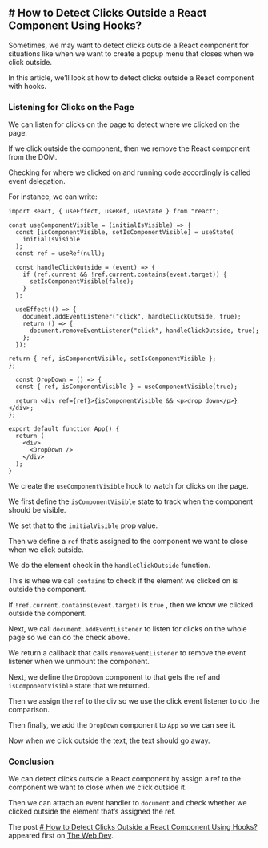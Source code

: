 ## # How to Detect Clicks Outside a React Component Using Hooks?

Sometimes, we may want to detect clicks outside a React component for situations like when we want to create a popup menu that closes when we click outside.

In this article, we’ll look at how to detect clicks outside a React component with hooks.

### Listening for Clicks on the Page

We can listen for clicks on the page to detect where we clicked on the page.

If we click outside the component, then we remove the React component from the DOM.

Checking for where we clicked on and running code accordingly is called event delegation.

For instance, we can write:

    import React, { useEffect, useRef, useState } from "react";
    
    const useComponentVisible = (initialIsVisible) => {
      const [isComponentVisible, setIsComponentVisible] = useState(
        initialIsVisible
      );
      const ref = useRef(null);
    
      const handleClickOutside = (event) => {
        if (ref.current && !ref.current.contains(event.target)) {
          setIsComponentVisible(false);
        }
      };
    
      useEffect(() => {
        document.addEventListener("click", handleClickOutside, true);
        return () => {
          document.removeEventListener("click", handleClickOutside, true);
        };
      });
    
    return { ref, isComponentVisible, setIsComponentVisible };
    };
    
      const DropDown = () => {
      const { ref, isComponentVisible } = useComponentVisible(true);
    
      return <div ref={ref}>{isComponentVisible && <p>drop down</p>}</div>;
    };
    
    export default function App() {
      return (
        <div>
          <DropDown />
        </div>
      );
    }
    

We create the `useComponentVisible` hook to watch for clicks on the page.

We first define the `isComponentVisible` state to track when the component should be visible.

We set that to the `initialVisible` prop value.

Then we define a `ref` that’s assigned to the component we want to close when we click outside.

We do the element check in the `handleClickOutside` function.

This is whee we call `contains` to check if the element we clicked on is outside the component.

If `!ref.current.contains(event.target)` is `true` , then we know we clicked outside the component.

Next, we call `document.addEventListener` to listen for clicks on the whole page so we can do the check above.

We return a callback that calls `removeEventListener` to remove the event listener when we unmount the component.

Next, we define the `DropDown` component to that gets the ref and `isComponentVisible` state that we returned.

Then we assign the ref to the div so we use the click event listener to do the comparison.

Then finally, we add the `DropDown` component to `App` so we can see it.

Now when we click outside the text, the text should go away.

### Conclusion

We can detect clicks outside a React component by assign a ref to the component we want to close when we click outside it.

Then we can attach an event handler to `document` and check whether we clicked outside the element that’s assigned the ref.

The post [\# How to Detect Clicks Outside a React Component Using Hooks?](https://thewebdev.info/2021/03/14/how-to-detect-clicks-outside-a-react-component-using-hooks/) appeared first on [The Web Dev](https://thewebdev.info).